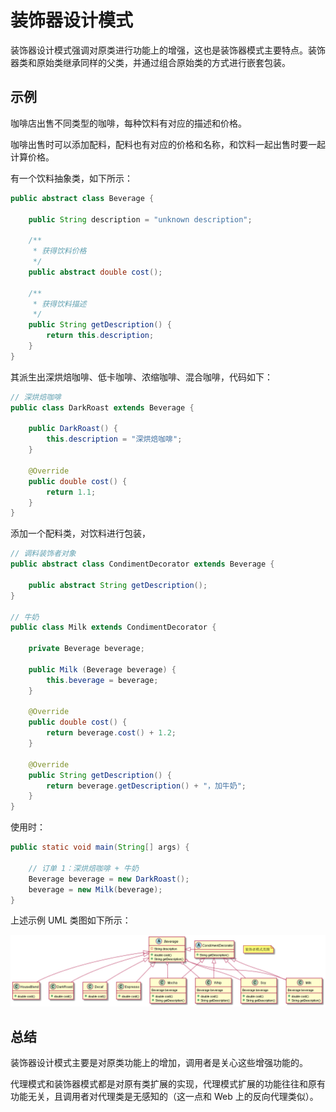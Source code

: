# 装饰器设计模式

装饰器设计模式强调对原类进行功能上的增强，这也是装饰器模式主要特点。装饰器类和原始类继承同样的父类，并通过组合原始类的方式进行嵌套包装。

## 示例

咖啡店出售不同类型的咖啡，每种饮料有对应的描述和价格。

咖啡出售时可以添加配料，配料也有对应的价格和名称，和饮料一起出售时要一起计算价格。



有一个饮料抽象类，如下所示：

```java
public abstract class Beverage {

	public String description = "unknown description";

	/**
	 * 获得饮料价格
	 */
	public abstract double cost();

	/**
	 * 获得饮料描述
	 */
	public String getDescription() {
		return this.description;
	}
}
```

其派生出深烘焙咖啡、低卡咖啡、浓缩咖啡、混合咖啡，代码如下：

```java
// 深烘焙咖啡
public class DarkRoast extends Beverage {

	public DarkRoast() {
		this.description = "深烘焙咖啡";
	}

	@Override
	public double cost() {
		return 1.1;
	}
}
```

添加一个配料类，对饮料进行包装，

```java
// 调料装饰者对象
public abstract class CondimentDecorator extends Beverage {

	public abstract String getDescription();
}

// 牛奶
public class Milk extends CondimentDecorator {

	private Beverage beverage;

	public Milk (Beverage beverage) {
		this.beverage = beverage;
	}

	@Override
	public double cost() {
		return beverage.cost() + 1.2;
	}

	@Override
	public String getDescription() {
		return beverage.getDescription() + "，加牛奶";
	}
}
```

使用时：

```java
public static void main(String[] args) {

    // 订单 1：深烘焙咖啡 + 牛奶
    Beverage beverage = new DarkRoast();
	beverage = new Milk(beverage);
}
```



上述示例 UML 类图如下所示：

![](../images/3.3-1-装饰器模式.png)

## 总结

装饰器设计模式主要是对原类功能上的增加，调用者是关心这些增强功能的。

代理模式和装饰器模式都是对原有类扩展的实现，代理模式扩展的功能往往和原有功能无关，且调用者对代理类是无感知的（这一点和 Web 上的反向代理类似）。